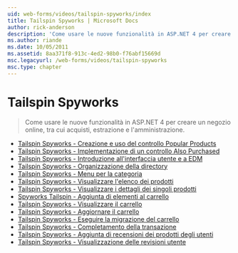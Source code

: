 ```yaml
---
uid: web-forms/videos/tailspin-spyworks/index
title: Tailspin Spyworks | Microsoft Docs
author: rick-anderson
description: 'Come usare le nuove funzionalità in ASP.NET 4 per creare un negozio online, tra cui acquisti, estrazione e l''amministrazione.'
ms.author: riande
ms.date: 10/05/2011
ms.assetid: 8aa371f8-913c-4ed2-98b0-f76abf15669d
msc.legacyurl: /web-forms/videos/tailspin-spyworks
msc.type: chapter
---
```

<a name="tailspin-spyworks"></a>Tailspin Spyworks
====================
> Come usare le nuove funzionalità in ASP.NET 4 per creare un negozio online, tra cui acquisti, estrazione e l'amministrazione.


- [Tailspin Spyworks - Creazione e uso del controllo Popular Products](tailspin-spyworks-creating-and-using-the-popular-products-control.md)
- [Tailspin Spyworks - Implementazione di un controllo Also Purchased](tailspin-spyworks-implementing-and-using-the-also-purchased-control.md)
- [Tailspin Spyworks - Introduzione all'interfaccia utente e a EDM](tailspin-spyworks-intro-ui-and-edm.md)
- [Tailspin Spyworks - Organizzazione della directory](tailspin-spyworks-directory-organization.md)
- [Tailspin Spyworks - Menu per la categoria](tailspin-spyworks-category-menu.md)
- [Tailspin Spyworks - Visualizzare l'elenco dei prodotti](tailspin-spyworks-display-the-product-list.md)
- [Tailspin Spyworks - Visualizzare i dettagli dei singoli prodotti](tailspin-spyworks-display-per-product-details.md)
- [Spyworks Tailspin - Aggiunta di elementi al carrello](tailspin-spyworks-adding-items-to-the-shopping-cart.md)
- [Tailspin Spyworks - Visualizzare il carrello](tailspin-spyworks-display-shopping-cart.md)
- [Tailspin Spyworks - Aggiornare il carrello](tailspin-spyworks-update-the-shopping-cart.md)
- [Tailspin Spyworks - Eseguire la migrazione del carrello](tailspin-spyworks-migrate-the-shopping-cart.md)
- [Tailspin Spyworks - Completamento della transazione](tailspin-spyworks-final-check-out.md)
- [Tailspin Spyworks - Aggiunta di recensioni dei prodotti degli utenti](tailspin-spyworks-adding-user-product-reviews.md)
- [Tailspin Spyworks - Visualizzazione delle revisioni utente](tailspin-spyworks-displaying-user-reviews.md)
